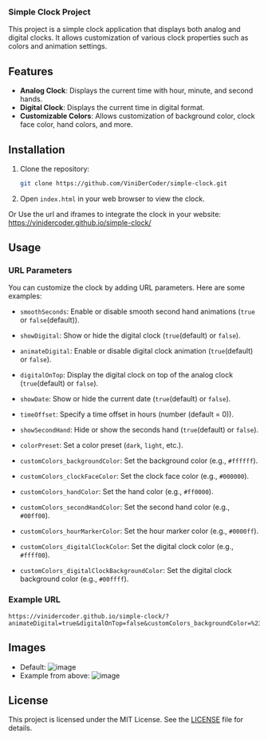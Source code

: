 ### Simple Clock Project

This project is a simple clock application that displays both analog and digital clocks. It allows customization of various clock properties such as colors and animation settings.

## Features

- **Analog Clock**: Displays the current time with hour, minute, and second hands.
- **Digital Clock**: Displays the current time in digital format.
- **Customizable Colors**: Allows customization of background color, clock face color, hand colors, and more.

## Installation


1. Clone the repository:
    ```sh
    git clone https://github.com/ViniDerCoder/simple-clock.git
    ```
2. Open `index.html` in your web browser to view the clock.

Or Use the url and iframes to integrate the clock in your website: https://vinidercoder.github.io/simple-clock/



## Usage

### URL Parameters

You can customize the clock by adding URL parameters. Here are some examples:

- `smoothSeconds`: Enable or disable smooth second hand animations (`true` or `false`(default)).
- `showDigital`: Show or hide the digital clock (`true`(default) or `false`).
- `animateDigital`: Enable or disable digital clock animation (`true`(default) or `false`).
- `digitalOnTop`: Display the digital clock on top of the analog clock (`true`(default) or `false`).
- `showDate`: Show or hide the current date (`true`(default) or `false`).
- `timeOffset`: Specify a time offset in hours (number (default = 0)).
- `showSecondHand`: Hide or show the seconds hand (`true`(default) or `false`).

- `colorPreset`: Set a color preset (`dark`, `light`, etc.).
- `customColors_backgroundColor`: Set the background color (e.g., `#ffffff`).
- `customColors_clockFaceColor`: Set the clock face color (e.g., `#000000`).
- `customColors_handColor`: Set the hand color (e.g., `#ff0000`).
- `customColors_secondHandColor`: Set the second hand color (e.g., `#00ff00`).
- `customColors_hourMarkerColor`: Set the hour marker color (e.g., `#0000ff`).
- `customColors_digitalClockColor`: Set the digital clock color (e.g., `#ffff00`).
- `customColors_digitalClockBackgroundColor`: Set the digital clock background color (e.g., `#00ffff`).

### Example URL

```
https://vinidercoder.github.io/simple-clock/?animateDigital=true&digitalOnTop=false&customColors_backgroundColor=%23ffffff&customColors_clockFaceColor=%23000000&customColors_handColor=%23ff0000&customColors_secondHandColor=%2300ff00&customColors_hourMarkerColor=%230000ff&customColors_digitalClockColor=%23ffff00&customColors_digitalClockBackgroundColor=%2300ffff
```

## Images

- Default: ![image](https://github.com/user-attachments/assets/377dd3bd-b77c-42b0-833a-0e5244dfbf78)
- Example from above: ![image](https://github.com/user-attachments/assets/e8afd344-a409-444a-89f1-e61d5a747b76)


## License

This project is licensed under the MIT License. See the [LICENSE](LICENSE) file for details.
